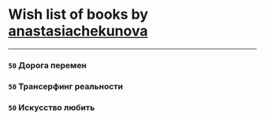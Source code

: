 # Wish list of books by [anastasiachekunova](http://vk.com/id35337055)
---

### `50` Дорога перемен

### `50` Трансерфинг реальности

### `50` Искусство любить

